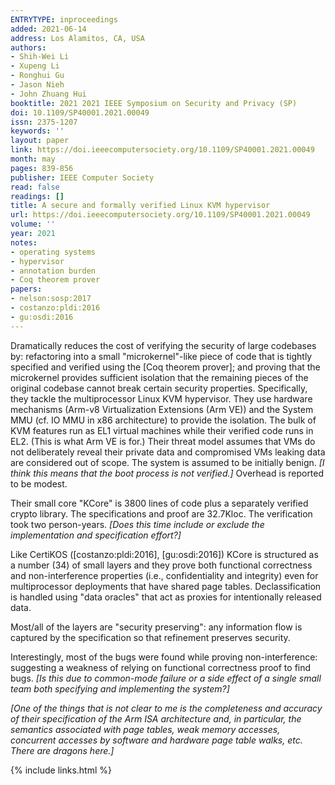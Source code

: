 ```yaml
---
ENTRYTYPE: inproceedings
added: 2021-06-14
address: Los Alamitos, CA, USA
authors:
- Shih-Wei Li
- Xupeng Li
- Ronghui Gu
- Jason Nieh
- John Zhuang Hui
booktitle: 2021 2021 IEEE Symposium on Security and Privacy (SP)
doi: 10.1109/SP40001.2021.00049
issn: 2375-1207
keywords: ''
layout: paper
link: https://doi.ieeecomputersociety.org/10.1109/SP40001.2021.00049
month: may
pages: 839-856
publisher: IEEE Computer Society
read: false
readings: []
title: A secure and formally verified Linux KVM hypervisor
url: https://doi.ieeecomputersociety.org/10.1109/SP40001.2021.00049
volume: ''
year: 2021
notes:
- operating systems
- hypervisor
- annotation burden
- Coq theorem prover
papers:
- nelson:sosp:2017
- costanzo:pldi:2016
- gu:osdi:2016
---
```


Dramatically reduces the cost of verifying the security of large codebases by:
refactoring into a small "microkernel"-like piece of code that is tightly specified and verified
using the [Coq theorem prover];
and
proving that the microkernel provides sufficient isolation that
the remaining pieces of the original codebase cannot break certain security properties.
Specifically, they tackle the multiprocessor Linux KVM hypervisor.
They use hardware mechanisms (Arm-v8 Virtualization Extensions (Arm VE)) and the System MMU (cf. IO MMU in x86 architecture)
to provide the isolation.
The bulk of KVM features run as EL1 virtual machines while their verified code runs in EL2.
(This is what Arm VE is for.)
Their threat model assumes that VMs do not deliberately reveal their private data and compromised VMs leaking
data are considered out of scope.
The system is assumed to be initially benign. *[I think this means that the boot process is not verified.]*
Overhead is reported to be modest.


Their small core "KCore" is 3800 lines of code plus a separately verified crypto library.
The specifications and proof are 32.7Kloc.
The verification took two person-years. *[Does this time include or exclude the implementation and specification effort?]*

Like CertiKOS ([costanzo:pldi:2016], [gu:osdi:2016]) KCore is structured as a number (34) of small layers
and they prove both functional correctness and non-interference properties (i.e., confidentiality and integrity)
even for multiprocessor deployments that have shared page tables.
Declassification is handled using "data oracles" that act as proxies for intentionally released data.

Most/all of the layers are "security preserving": any information flow is captured by the specification
so that refinement preserves security.

Interestingly, most of the bugs were found while proving non-interference: suggesting a weakness of
relying on functional correctness proof to find bugs. *[Is this due to common-mode failure or
a side effect of a single small team both specifying and implementing the system?]*





*[One of the things that is not clear to me is the completeness and accuracy of their specification
of the Arm ISA architecture and, in particular, the semantics associated with page tables,
weak memory accesses, concurrent accesses by software and hardware page table walks, etc.
There are dragons here.]*







{% include links.html %}
